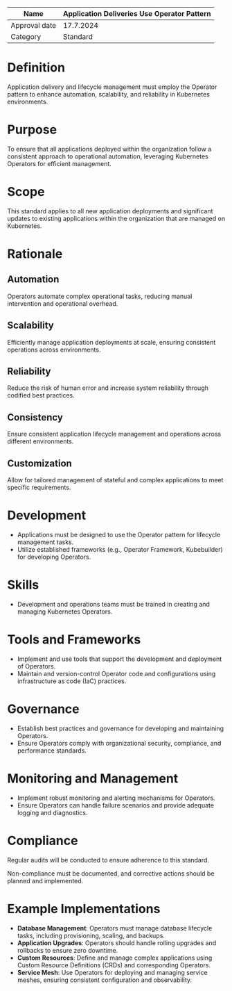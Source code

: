 | Name | Application Deliveries Use Operator Pattern |
|-|-|
| Approval date | 17.7.2024 |
| Category | Standard |

# Definition

Application delivery and lifecycle management must employ the Operator pattern to enhance automation, scalability, and reliability in Kubernetes environments.

# Purpose

To ensure that all applications deployed within the organization follow a consistent approach to operational automation, leveraging Kubernetes Operators for efficient management.

# Scope

This standard applies to all new application deployments and significant updates to existing applications within the organization that are managed on Kubernetes.

# Rationale

## Automation

Operators automate complex operational tasks, reducing manual intervention and operational overhead.

## Scalability

Efficiently manage application deployments at scale, ensuring consistent operations across environments.

## Reliability

Reduce the risk of human error and increase system reliability through codified best practices.

## Consistency

Ensure consistent application lifecycle management and operations across different environments.

## Customization

Allow for tailored management of stateful and complex applications to meet specific requirements.

# Development

- Applications must be designed to use the Operator pattern for lifecycle management tasks.
- Utilize established frameworks (e.g., Operator Framework, Kubebuilder) for developing Operators.

# Skills

- Development and operations teams must be trained in creating and managing Kubernetes Operators.

# Tools and Frameworks

- Implement and use tools that support the development and deployment of Operators.
- Maintain and version-control Operator code and configurations using infrastructure as code (IaC) practices.

# Governance

- Establish best practices and governance for developing and maintaining Operators.
- Ensure Operators comply with organizational security, compliance, and performance standards.

# Monitoring and Management

- Implement robust monitoring and alerting mechanisms for Operators.
- Ensure Operators can handle failure scenarios and provide adequate logging and diagnostics.

# Compliance

Regular audits will be conducted to ensure adherence to this standard.

Non-compliance must be documented, and corrective actions should be planned and implemented.

# Example Implementations

- **Database Management**: Operators must manage database lifecycle tasks, including provisioning, scaling, and backups.
- **Application Upgrades**: Operators should handle rolling upgrades and rollbacks to ensure zero downtime.
- **Custom Resources**: Define and manage complex applications using Custom Resource Definitions (CRDs) and corresponding Operators.
- **Service Mesh**: Use Operators for deploying and managing service meshes, ensuring consistent configuration and observability.
